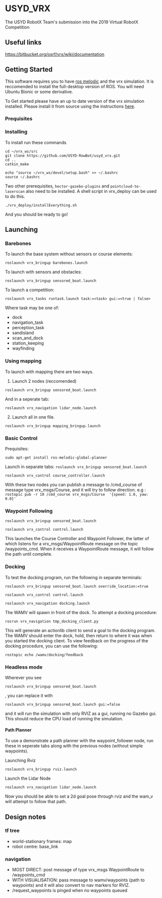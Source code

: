 # USYD_VRX
The USYD RobotX Team's submission into the 2019 Virtual RobotX Competition

## Useful links
https://bitbucket.org/osrf/vrx/wiki/documentation

## Getting Started
This software requires you to have [ros melodic](http://wiki.ros.org/melodic) and the vrx simulation. It is reccomended to install the full-desktop version of ROS.
You will need Ubuntu Bionic or some derivative.

To Get started please have an up to date version of the vrx simulation installed. Please install it from source using the instructions [here](https://bitbucket.org/osrf/vrx/wiki/tutorials/SystemSetupInstall).


### Prequisites

### Installing
To install run these commands
```
cd ~/vrx_ws/src
git clone https://github.com/USYD-RowBot/usyd_vrx.git
cd ..
catkin_make

echo "source ~/vrx_ws/devel/setup.bash" >> ~/.bashrc
source ~/.bashrc
```
Two other prerequisites, `hector-gazebo-plugins` and `pointcloud-to-laserscan` also need to be installed. A shell script in vrx_deploy can be used to do this.
```
./vrx_deploy/installEverything.sh
```



And you should be ready to go!


## Launching

### Barebones
To launch the base system without sensors or course elements:
```
roslaunch vrx_bringup barebones.launch
```
To launch with sensors and obstacles:
```
roslaunch vrx_bringup sensored_boat.launch
```
To launch a competition:
```
roslaunch vrx_tasks runtask.launch task:=<task> gui:=<true | false> 
```

Where task may be one of:

- dock
- navigation_task
- perception_task
- sandisland
- scan_and_dock
- station_keeping
- wayfinding

### Using mapping
To launch with mapping there are two ways.
1. Launch 2 nodes (reccomended)
```
roslaunch vrx_bringup sensored_boat.launch
```
And in a seperate tab:
```
roslaunch vrx_navigation lidar_node.launch
```

2. Launch all in one file.
```
roslaunch vrx_bringup mapping_bringup.launch
```

### Basic Control

Prequisites:
```
sudo apt-get install ros-melodic-global-planner
```

Launch in separate tabs:
```roslaunch vrx_bringup sensored_boat.launch```

```roslaunch vrx_control course_controller.launch```

With these two nodes you can publish a message to /cmd_course of message type vrx_msgs/Course, and it will try to follow direction. e.g :
```rostopic pub -r 10 /cmd_course vrx_msgs/Course  '{speed: 1.0, yaw: 0.0}'```

### Waypoint Following

```roslaunch vrx_bringup sensored_boat.launch```

```roslaunch vrx_control control.launch```

This launches the Course Controller and Waypoint Follower, the latter of which listens for a vrx_msgs/WaypointRoute message on the topic /waypoints_cmd. When it receives a WaypointRoute message, it will follow the path until complete.

### Docking

To test the docking program, run the following in separate terminals:

```roslaunch vrx_bringup sensored_boat.launch override_location:=true```

```roslaunch vrx_control control.launch```

```roslaunch vrx_navigation docking.launch```

The WAMV will spawn in front of the dock. To attempt a docking procedure: 

```rosrun vrx_navigation tmp_docking_client.py```

This will generate an actionlib client to send a goal to the docking program. The WAMV should enter the dock, hold, then return to where it was when you started the docking client. To view feedback on the progress of the docking procedure, you can use the following:

```rostopic echo /wamv/docking/feedback```

### Headless mode
Wherever you see

```roslaunch vrx_bringup sensored_boat.launch```

, you can replace it with

```roslaunch vrx_bringup sensored_boat.launch gui:=false```

 and it will run the simulation with only RVIZ as a gui, running no Gazebo gui. This should reduce the CPU load of running the simulation.

#### Path Planner
To use a demonstrate a path planner with the waypoint_follower node, run these in seperate tabs along with the previous nodes (without simple waypoints).

Launching Rviz
```
roslaunch vrx_bringup rviz.launch
```
Launch the Lidar Node

```
roslaunch vrx_navigation lidar_node.launch
```

Now you should be able to set a 2d goal pose through rviz and the wam_v will attempt to follow that path.

## Design notes

### tf tree
- world-stationary frames: map
- robot centre: base_link

### navigation
- MOST DIRECT: post message of type vrx_msgs WaypointRoute to /waypoints_cmd
- WITH VISUALISATION: pass message to wamv/waypoints (path to waypoints) and it will also convert to nav markers for RVIZ.
- /request_waypoints is pinged when no waypoints queued 